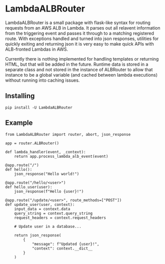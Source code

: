# LambdaALBRouter

LambdaALBRouter is a small package with flask-like syntax for routing requests from an AWS ALB in Lambda. It parses out all relavent information from the triggering event and passes it through to a matching registered route. With exceptions handled and turned into json responses, utilities for quickly exiting and returning json it is very easy to make quick APIs with ALB-fronted Lambdas in AWS.

Currently there is nothing implemented for handling templates or returning HTML, but that will be added in the future. Runtime data is stored in a separate class and not stored in the instance of ALBRouter to allow that instance to be a global variable (and cached between lambda executions) without running into caching issues.

## Installing

`pip install -U LambdaALBRouter`


## Example

```
from LambdaALBRouter import router, abort, json_response

app = router.ALBRouter()

def lambda_handler(event, _context):
    return app.process_lambda_alb_event(event)

@app.route("/")
def hello():
    json_response("Hello world!")

@app.route("/hello/<user>")
def hello_user(user):
    json_response(f"Hello {user}!")

@app.route("/update/<user>", route_methods=["POST"])
def update_user(user, context):
    input_data = context.data
    query_string = context.query_string
    request_headers = context.request_headers

    # Update user in a database...

    return json_response(
        {
            "message": f"Updated {user}!",
            "context": context.__dict__
        }
    )
```
